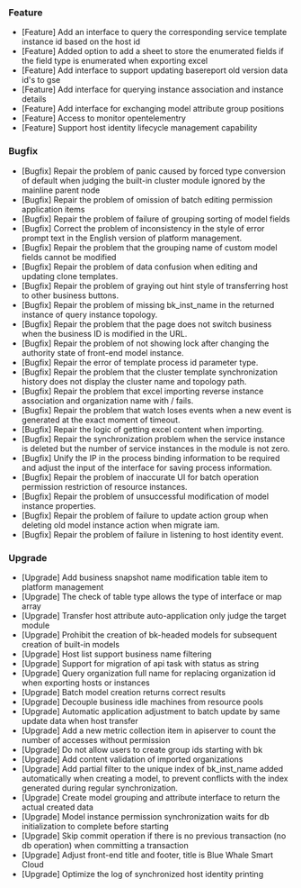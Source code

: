 ### Feature

- [Feature] Add an interface to query the corresponding service template instance id based on the host id
- [Feature] Added option to add a sheet to store the enumerated fields if the field type is enumerated when exporting excel
- [Feature] Add interface to support updating basereport old version data id's to gse
- [Feature] Add interface for querying instance association and instance details
- [Feature] Add interface for exchanging model attribute group positions
- [Feature] Access to monitor opentelementry
- [Feature] Support host identity lifecycle management capability

### Bugfix

- [Bugfix] Repair the problem of panic caused by forced type conversion of default when judging the built-in cluster module ignored by the mainline parent node
- [Bugfix] Repair the problem of omission of batch editing permission application items
- [Bugfix] Repair the problem of failure of grouping sorting of model fields
- [Bugfix] Correct the problem of inconsistency in the style of error prompt text in the English version of platform management.
- [Bugfix] Repair the problem that the grouping name of custom model fields cannot be modified
- [Bugfix] Repair the problem of data confusion when editing and updating clone templates.
- [Bugfix] Repair the problem of graying out hint style of transferring host to other business buttons.
- [Bugfix] Repair the problem of missing bk_inst_name in the returned instance of query instance topology.
- [Bugfix] Repair the problem that the page does not switch business when the business ID is modified in the URL.
- [Bugfix] Repair the problem of not showing lock after changing the authority state of front-end model instance.
- [Bugfix] Repair the error of template process id parameter type.
- [Bugfix] Repair the problem that the cluster template synchronization history does not display the cluster name and topology path.
- [Bugfix] Repair the problem that excel importing reverse instance association and organization name with / fails.
- [Bugfix] Repair the problem that watch loses events when a new event is generated at the exact moment of timeout.
- [Bugfix] Repair the logic of getting excel content when importing.
- [Bugfix] Repair the synchronization problem when the service instance is deleted but the number of service instances in the module is not zero.
- [Bugfix] Unify the IP in the process binding information to be required and adjust the input of the interface for saving process information.
- [Bugfix] Repair the problem of inaccurate UI for batch operation permission restriction of resource instances.
- [Bugfix] Repair the problem of unsuccessful modification of model instance properties.
- [Bugfix] Repair the problem of failure to update action group when deleting old model instance action when migrate iam.
- [Bugfix] Repair the problem of failure in listening to host identity event.

### Upgrade

- [Upgrade] Add business snapshot name modification table item to platform management
- [Upgrade] The check of table type allows the type of interface or map array
- [Upgrade] Transfer host attribute auto-application only judge the target module 
- [Upgrade] Prohibit the creation of bk-headed models for subsequent creation of built-in models
- [Upgrade] Host list support business name filtering
- [Upgrade] Support for migration of api task with status as string 
- [Upgrade] Query organization full name for replacing organization id when exporting hosts or instances
- [Upgrade] Batch model creation returns correct results
- [Upgrade] Decouple business idle machines from resource pools
- [Upgrade] Automatic application adjustment to batch update by same update data when host transfer
- [Upgrade] Add a new metric collection item in apiserver to count the number of accesses without permission
- [Upgrade] Do not allow users to create group ids starting with bk
- [Upgrade] Add content validation of imported organizations
- [Upgrade] Add partial filter to the unique index of bk_inst_name added automatically when creating a model, to prevent conflicts with the index generated during regular synchronization.
- [Upgrade] Create model grouping and attribute interface to return the actual created data
- [Upgrade] Model instance permission synchronization waits for db initialization to complete before starting
- [Upgrade] Skip commit operation if there is no previous transaction (no db operation) when committing a transaction
- [Upgrade] Adjust front-end title and footer, title is Blue Whale Smart Cloud
- [Upgrade] Optimize the log of synchronized host identity printing